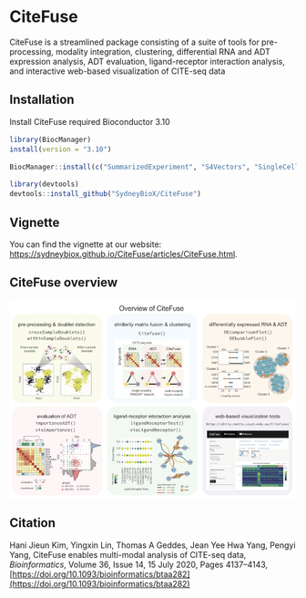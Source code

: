# CiteFuse


CiteFuse is a streamlined package consisting of a suite of tools for pre-processing, modality integration, clustering, differential RNA and ADT expression analysis, ADT evaluation, ligand-receptor interaction analysis, and interactive web-based visualization of CITE-seq data


## Installation

Install CiteFuse required Bioconductor 3.10

```r
library(BiocManager)
install(version = "3.10")
```


```r
BiocManager::install(c("SummarizedExperiment", "S4Vectors", "SingleCellExperiment", "scater", "scran"))
```

```r
library(devtools)
devtools::install_github("SydneyBioX/CiteFuse")
```

## Vignette

You can find the vignette at our website: https://sydneybiox.github.io/CiteFuse/articles/CiteFuse.html.


## CiteFuse overview


<img src="https://raw.githubusercontent.com/SydneyBioX/CiteFuse/master/inst/figures/CiteFuse_overview.png" align="center"/>


## Citation

<div class="oxford-citation-text">

Hani Jieun Kim, Yingxin Lin, Thomas A Geddes, Jean Yee Hwa Yang, Pengyi Yang, CiteFuse enables multi-modal analysis of CITE-seq data, _Bioinformatics_, Volume 36, Issue 14, 15 July 2020, Pages 4137–4143, [https://doi.org/10.1093/bioinformatics/btaa282](https://doi.org/10.1093/bioinformatics/btaa282)

</div>

